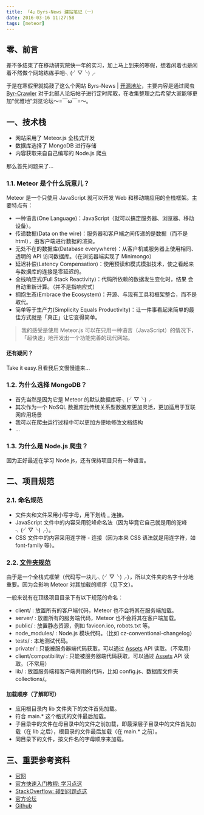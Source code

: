 ```yaml
---
title: 「4」Byrs-News 建站笔记（一）
date: 2016-03-16 11:27:58
tags: [meteor]
---
```


## 零、前言
差不多结束了在移动研究院快一年的实习，加上马上到来的寒假，想着闲着也是闲着不然做个网站练练手吧╮(╯▽╰)╭

于是在寒假里就捣鼓了这么个网站 Byrs-News | [开源地址](https://github.com/BuptStEve/byrs-news)，主要内容是通过爬虫 [Byr-Crawler](https://github.com/BuptStEve/byr-crawler) 对于北邮人论坛帖子进行定时爬取，在收集整理之后希望大家能够更加“优雅地”浏览论坛～=￣ω￣=～。

## 一、技术栈
* 网站采用了 Meteor.js 全栈式开发
* 数据库选择了 MongoDB 进行存储
* 内容获取来自自己编写的 Node.js 爬虫

那么首先问题来了...

### 1.1. Meteor 是个什么玩意儿？
Meteor 是一个只使用 JavaScript 就可以开发 Web 和移动端应用的全栈框架。主要特点有：

* 一种语言(One Language)：JavaScript（就可以搞定服务器、浏览器、移动设备）。
* 传递数据(Data on the wire)：服务器和客户端之间传递的是数据（而不是 html），由客户端进行数据的渲染。
* 无处不在的数据库(Database everywhere)：从客户机或服务器上使用相同、透明的 API 访问数据库。（在浏览器端实现了 Minimongo）
* 延迟补偿(Latency Compensation)：使用预读和模式模拟技术，使之看起来与数据库的连接是零延迟的。
* 全栈响应式(Full Stack Reactivity)：代码所依赖的数据发生变化时，结果 会自动重新计算。（并不是指响应式）
* 拥抱生态(Embrace the Ecosystem)：开源、与现有工具和框架整合，而不是取代。
* 简单等于生产力(Simplicity Equals Productivity)：让一件事看起来简单的最佳方式就是「真正」让它变得简单。

> 我的感受是使用 Meteor.js 可以在只用一种语言（JavaScript）的情况下，「超快速」地开发出一个功能完善的现代网站。

#### 还有疑问？
Take it easy.且看我后文慢慢道来...

### 1.2. 为什么选择 MongoDB？
* 首先当然是因为它是 Meteor 的默认数据库呀╮(╯▽╰)╭
* 其次作为一个 NoSQL 数据库比传统关系型数据库更加灵活，更加适用于互联网应用场景
* 我可以在爬虫运行过程中可以更加方便地修改文档结构
* ...

### 1.3. 为什么是 Node.js 爬虫？
因为正好最近在学习 Node.js，还有保持项目只有一种语言。

## 二、项目规范
### 2.1. 命名规范
* 文件夹和文件采用小写字母，用下划线 _ 连接。
* JavaScript 文件中的内容采用驼峰命名法（因为毕竟它自己就是用的驼峰╮(╯▽╰)╭）。
* CSS 文件中的内容采用连字符 - 连接（因为本来 CSS 语法就是用连字符，如 font-family 等）。

### 2.2. [文件夹规范](http://docs.meteor.com/#/full/structuringyourapp)
由于是一个全栈式框架（代码写一块儿╮(╯▽╰)╭），所以文件夹的名字十分地重要。因为会影响 Meteor 对其加载的顺序（见下文）。

一般来说有在顶级项目目录下有以下规范的命名：

* client/ : 放置所有的客户端代码，Meteor 也不会将其在服务端加载。
* server/ : 放置所有的服务端代码，Meteor 也不会将其在客户端加载。
* public/ : 放置静态资源，例如 favicon.ico, robots.txt 等。
* node_modules/ : Node.js 模块代码。（比如 cz-conventional-changelog）
* tests/ : 本地测试代码。
* private/ : 只能被服务器端代码获取，可以通过 [Assets](http://docs.meteor.com/#/full/assets) API 读取。（不常用）
* client/compatibility/ : 只能被服务器端代码获取，可以通过 [Assets](http://docs.meteor.com/#/full/assets) API 读取。（不常用）
* lib/ : 放置服务端和客户端共用的代码，比如 config.js、数据库文件夹 collections/。

#### 加载顺序（了解即可）
* 应用根目录内 lib 文件夹下的文件首先加载。
* 符合 main.* 这个格式的文件最后加载。
* 子目录中的文件在母目录中的文件之前加载，即最深层子目录中的文件首先加载（在 lib 之后），根目录的文件最后加载（在 main.* 之前）。
* 同目录下的文件，按文件名的字母顺序来加载。

## 三、重要参考资料
* [官网](https://www.meteor.com/)
* [官方快速入门教程: 学习点这](https://www.meteor.com/install)
* [StackOverflow: 碰到问题点这](https://stackoverflow.com/questions/tagged/meteor)
* [官方论坛](https://forums.meteor.com/)
* [Github](https://github.com/meteor/meteor/)

